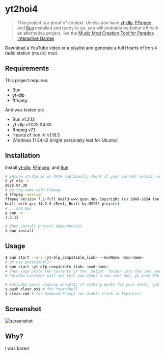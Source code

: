 # yt2hoi4

> This project is a proof of context. Unless you have [yt-dlp](https://github.com/yt-dlp/yt-dlp), [FFmpeg](https://ffmpeg.org), and [Bun](https://bun.sh) installed and ready to go, you will probably be better off with an alternative project, like the [Music Mod Creation Tool for Paradox Interactive Games](https://runite-drill.github.io/music-mod-creation-tool)

Download a YouTube video or a playlist and generate a full Hearts of Iron 4 radio station (music) mod.

## Requirements

This project requires:
- Bun
- yt-dlp
- ffmpeg

And was tested on:
- Bun v1.2.12
- yt-dlp v2025.04.30
- ffmpeg v7.1
- Hearts of Iron IV v1.16.5
- Windows 11 24H2 (might personally test for Ubuntu)

## Installation

Install [yt-dlp](https://github.com/yt-dlp/yt-dlp?tab=readme-ov-file#installation), [FFmpeg](https://ffmpeg.org/download.html), and [Bun](https://bun.sh)

```bash
# Ensure yt-dlp is on PATH (optionally check if your current version works with YouTube right now; regular updates recommended)
$ yt-dlp -v
2025.04.30
# Do the same with FFmpeg
$ ffmpeg -version
ffmpeg version 7.1-full_build-www.gyan.dev Copyright (c) 2000-2024 the FFmpeg developers
built with gcc 14.2.0 (Rev1, Built by MSYS2 project)
# ...and Bun
$ bun -v
1.2.12

# Then install project dependencies
$ bun install
```

## Usage

```bash
$ bun start --url <yt-dlp_compatible_link> --modName <mod-name>
# Or use positionals:
$ bun start <yt-dlp_compatible_link> <mod-name>
# Then copy paste the contents of the `output` folder into the user mods folder (on Windows its `Documents\Paradox Interactive\Hearts of Iron IV\mods)
# Paradox Launcher will not tell you about a new user mod, go into the mod list yourself and select the mod for a playset

# Includes basic cleanup scripts; if nothing works for your shell, just delete the `output` and `downloads` folders, and the `tracker.json` file
$ pwsh clear.ps1 # for PowerShell
$ clear.cmd # for Command Prompt (or double click in Explorer)
```
## Screenshot

![screenshot](https://github.com/user-attachments/assets/e26f222a-966c-435c-a41b-cf78787fb7ed)

## Why?

i was bored

